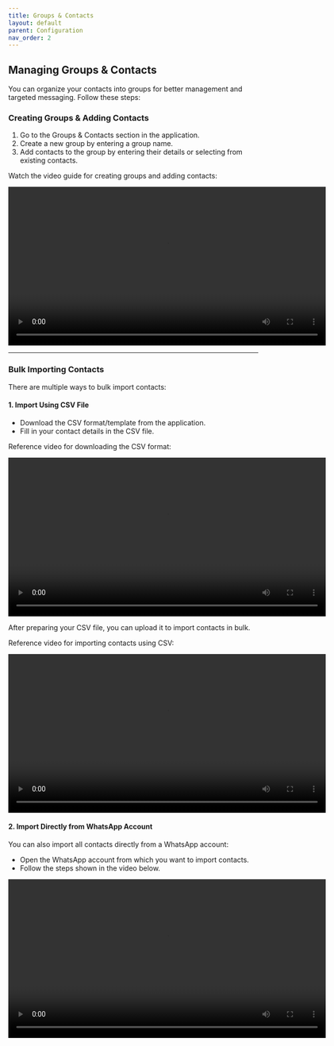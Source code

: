 ```yaml
---
title: Groups & Contacts
layout: default
parent: Configuration
nav_order: 2
---
```


## Managing Groups & Contacts

You can organize your contacts into groups for better management and targeted messaging. Follow these steps:

### Creating Groups & Adding Contacts

1. Go to the Groups & Contacts section in the application.
2. Create a new group by entering a group name.
3. Add contacts to the group by entering their details or selecting from existing contacts.

Watch the video guide for creating groups and adding contacts:

<video controls width="640">
  <source src="https://solutions-guru-india.s3.ap-south-1.amazonaws.com/DOCUMENTATIONS/WHATSAPP-BULK-SENDER/group-and-contacts.mp4" type="video/mp4">
  Your browser does not support the video tag.
</video>

---

### Bulk Importing Contacts

There are multiple ways to bulk import contacts:

#### 1. Import Using CSV File

- Download the CSV format/template from the application.
- Fill in your contact details in the CSV file.

Reference video for downloading the CSV format:

<video controls width="640">
  <source src="https://solutions-guru-india.s3.ap-south-1.amazonaws.com/DOCUMENTATIONS/WHATSAPP-BULK-SENDER/bulk-import-1.mp4" type="video/mp4">
  Your browser does not support the video tag.
</video>

After preparing your CSV file, you can upload it to import contacts in bulk.

Reference video for importing contacts using CSV:

<video controls width="640">
  <source src="https://solutions-guru-india.s3.ap-south-1.amazonaws.com/DOCUMENTATIONS/WHATSAPP-BULK-SENDER/bulk-import-2.mp4" type="video/mp4">
  Your browser does not support the video tag.
</video>

#### 2. Import Directly from WhatsApp Account

You can also import all contacts directly from a WhatsApp account:

- Open the WhatsApp account from which you want to import contacts.
- Follow the steps shown in the video below.

<video controls width="640">
  <source src="https://solutions-guru-india.s3.ap-south-1.amazonaws.com/DOCUMENTATIONS/WHATSAPP-BULK-SENDER/contacts-import-from-whatsapp.mp4" type="video/mp4">
  Your browser does not support the video tag.
</video>